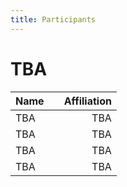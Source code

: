 ```yaml
---
title: Participants
---
```


# TBA

<center>

| Name     |  |      Affiliation      |
|----------|--|----------------------:|
| TBA      |  | TBA                   |
| TBA      |  | TBA                   |
| TBA      |  | TBA                   |
| TBA      |  | TBA                   |

</center>
